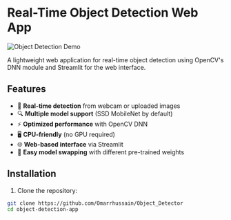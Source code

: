 # Real-Time Object Detection Web App

![Object Detection Demo](demo.gif) <!-- Add a demo gif if available -->

A lightweight web application for real-time object detection using OpenCV's DNN module and Streamlit for the web interface.

## Features

- 🚀 **Real-time detection** from webcam or uploaded images
- 🔍 **Multiple model support** (SSD MobileNet by default)
- ⚡ **Optimized performance** with OpenCV DNN
- 🖥️ **CPU-friendly** (no GPU required)
- 🌐 **Web-based interface** via Streamlit
- 🔄 **Easy model swapping** with different pre-trained weights

## Installation

1. Clone the repository:
```bash
git clone https://github.com/Omarrhussain/Object_Detector
cd object-detection-app
